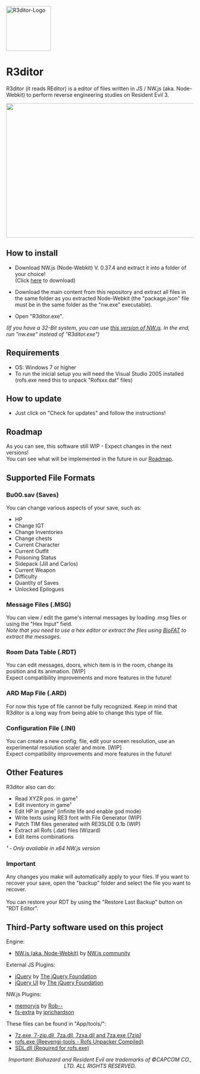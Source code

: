 <img src="https://raw.githubusercontent.com/themitosan/R3ditor/master/App/Img/logo.png" alt="R3ditor-Logo" draggable="false" width="120" height="120">

# R3ditor
R3ditor (it reads REditor) is a editor of files written in JS / NW.js (aka. Node-Webkit) to perform reverse engineering studies on Resident Evil 3.<br>
<p align="center"><img src="https://i.imgur.com/FB8Tx6j.png" width="680" height="360"></p>

## How to install
- Download NW.js (Node-Webkit) V. 0.37.4 and extract it into a folder of your choice!<br>(Click <a href="https://dl.nwjs.io/v0.37.4/nwjs-sdk-v0.37.4-win-x64.zip" target="_blank">here</a> to download)

- Download the main content from this repository and extract all files in the same folder as you extracted Node-Webkit (the "package.json" file must be in the same folder as the "nw.exe" executable).
- Open "R3ditor.exe".

<i>(If you have a 32-Bit system, you can use <a href="https://dl.nwjs.io/v0.37.4/nwjs-sdk-v0.37.4-win-ia32.zip" target="_blank">this version of NW.js</a>. In the end, run "nw.exe" instead of "R3ditor.exe")</i>

## Requirements
- OS: Windows 7 or higher
- To run the inicial setup you will need the Visual Studio 2005 installed (rofs.exe need this to unpack "Rofsxx.dat" files)

## How to update
- Just click on "Check for updates" and follow the instructions!

## Roadmap
As you can see, this software still WIP - Expect changes in the next versions!<br>
You can see what will be implemented in the future in our <a href="https://github.com/themitosan/R3ditor/blob/master/Roadmap.md">Roadmap</a>.<br>

## Supported File Formats

### Bu00.sav (Saves)
You can change various aspects of your save, such as:

- HP
- Change IGT
- Change Inventories
- Change chests
- Current Character
- Current Outfit
- Poisoning Status
- Sidepack (Jill and Carlos)
- Current Weapon
- Difficulty
- Quantity of Saves
- Unlocked Epilogues

### Message Files (.MSG)
You can view / edit the game's internal messages by loading .msg files or using the "Hex Input" field.<br>
<i>Note that you need to use a hex editor or extract the files using <a href="https://www.romhacking.net/utilities/1019/" target="_blank">BioFAT</a> to extract the messages.</i>

### Room Data Table (.RDT)
You can edit messages, doors, which item is in the room, change its position and its animation. [WIP]<br>
Expect compatibility improvements and more features in the future!

### ARD Map File (.ARD)
For now this type of file cannot be fully recognized. Keep in mind that R3ditor is a long way from being able to change this type of file.

### Configuration File (.INI)
You can create a new config. file, edit your screen resolution, use an experimental resolution scaler and more. [WIP] <br>
Expect compatibility improvements and more features in the future!

## Other Features
R3ditor also can do:

- Read XYZR pos. in game¹
- Edit inventory in game¹
- Edit HP in game¹ (infinite life and enable god mode)
- Write texts using RE3 font with File Generator (WIP)
- Patch TIM files generated with RE3SLDE 0.1b (WIP) 
- Extract all Rofs (.dat) files (Wizard)
- Edit items combinations

<i>¹ - Only avaliable in x64 NW.js version</i>

### Important
Any changes you make will automatically apply to your files.
If you want to recover your save, open the "backup" folder and select the file you want to recover. <br><br>
You can restore your RDT by using the "Restore Last Backup" button on "RDT Editor".

## Third-Party software used on this project

Engine:
- <a href="https://nwjs.io" target="_blank">NW.js (aka. Node-Webkit)</a> by <a href="https://twitter.com/nw_js" target="_blank">NW.js community</a>

External JS Plugins:
- <a href="https://jquery.com/" target="_blank">jQuery</a> by <a href="https://jquery.org/team/" target="_blank">The jQuery Foundation</a>
- <a href="https://jqueryui.com/" target="_blank">jQuery UI</a> by <a href="https://jquery.org/team/" target="_blank">The jQuery Foundation</a>

NW.js Plugins:
- <a href="https://github.com/Rob--/memoryjs" target="_blank">memoryjs</a> by <a href="https://github.com/Rob--" target="_blank"> Rob--</a>
- <a href="https://github.com/jprichardson/node-fs-extra" target="_blank">fs-extra</a> by <a href="https://github.com/jprichardson" target="_blank"> jprichardson</a>

These files can be found in "App/tools/":
- <a href="https://www.7-zip.org/" target="_blank">7z.exe, 7-zip.dll, 7za.dll, 7zxa.dll and 7za.exe (7zip)</a>
- <a href="https://github.com/pmandin/reevengi-tools" target="_blank">rofs.exe (Reevengi-tools - Rofs Unpacker Compiled)</a>
- <a href="https://www.libsdl.org/" target="_blank">SDL.dll (Required for rofs.exe)</a>

<p align="center"><i>Important: Biohazard and Resident Evil are trademarks of ©CAPCOM CO., LTD. ALL RIGHTS RESERVED.</i></p>
